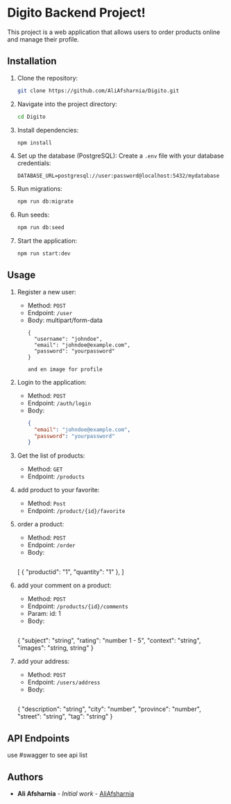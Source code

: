 # Digito Backend Project! 

This project is a web application that allows users to order products online and manage their profile.

## Installation

1. Clone the repository:
   ```bash
   git clone https://github.com/AliAfsharnia/Digito.git
   ```

2. Navigate into the project directory:
   ```bash
   cd Digito
   ```

3. Install dependencies:
   ```bash
   npm install
   ```

4. Set up the database (PostgreSQL):
   Create a `.env` file with your database credentials:
   ```
   DATABASE_URL=postgresql://user:password@localhost:5432/mydatabase
   ```

5. Run migrations:
   ```bash
   npm run db:migrate
   ```
  
6. Run seeds:
   ```bash
   npm run db:seed
   ```

7. Start the application:
   ```bash
   npm run start:dev
   ```

## Usage

1. Register a new user:
   - Method: `POST`
   - Endpoint: `/user`
   - Body: multipart/form-data
     ```
     {
       "username": "johndoe",
       "email": "johndoe@example.com",
       "password": "yourpassword"
     }

     and en image for profile
     ```

2. Login to the application:
   - Method: `POST`
   - Endpoint: `/auth/login`
   - Body:
     ```json
     {
       "email": "johndoe@example.com",
       "password": "yourpassword"
     }
     ```

3. Get the list of products:
   - Method: `GET`
   - Endpoint: `/products`

4. add product to your favorite:
   - Method: `Post`
   - Endpoint: `/product/{id}/favorite`

5. order a product:
   - Method: `POST`
   - Endpoint: `/order`
   - Body:
     ```json
    [
      {
        "productid": "1",
        "quantity": "1"
      },
    ]

6. add your comment on a product:
   - Method: `POST`
   - Endpoint: `/products/{id}/comments`
   - Param: id: 1
   - Body:
     ```json
    {
      "subject": "string",
      "rating": "number 1 - 5",
      "context": "string",
      "images": "string, string"
    }

7. add your address:
   - Method: `POST`
   - Endpoint: `/users/address`
   - Body:
     ```json
    {
      "description": "string",
      "city": "number",
      "province": "number",
      "street": "string",
      "tag": "string"
    }

## API Endpoints
use #swagger to see api list

## Authors

- **Ali Afsharnia** - *Initial work* - [AliAfsharnia](https://github.com/AliAfsharnia)